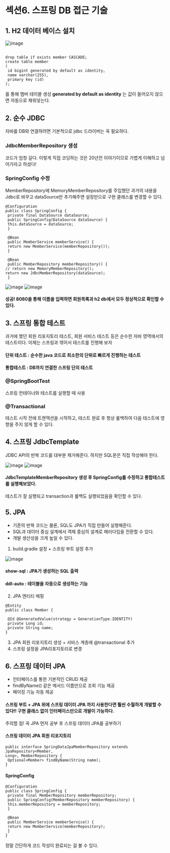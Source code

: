 # 섹션6. 스프링 DB 접근 기술
## 1. H2 데이터 베이스 설치
![image](https://github.com/2024-SpringStudy/spring/assets/92051742/b9fdfa7b-b637-4efc-a952-c84e1531a972)

## 


```
drop table if exists member CASCADE;
create table member
(
 id bigint generated by default as identity,
 name varchar(255),
 primary key (id)
);
```

를 통해 멤버 테이블 생성
**generated by default as identity**  는 값이 들어오지 않으면 자동으로 채워넣는다.

## 2. 순수 JDBC

자바를 DB와 연결하려면 기본적으로 jdbc 드라이버는 꼭 필요하다.

### JdbcMemberRepository 생성
코드가 엄청 길다. 이렇게 직접 코딩하는 것은 20년전 이야기이므로 가볍게 이해하고 넘어가자고 하셨다!

### SpringConfig 수정
MemberRepository에 MemoryMemberRepository를 주입했던 과거의 내용을 Jdbc로 바꾸고 dataSource만 추가해주면 설정만으로 구현 클래스를 변경할 수 있다.

```
@Configuration
public class SpringConfig {
 private final DataSource dataSource;
 public SpringConfig(DataSource dataSource) {
 this.dataSource = dataSource;
 }

 @Bean
 public MemberService memberService() {
 return new MemberService(memberRepository());
 }

 @Bean
 public MemberRepository memberRepository() {
// return new MemoryMemberRepository();
return new JdbcMemberRepository(dataSource);
 }
```

![image](https://github.com/2024-SpringStudy/spring/assets/92051742/f0f9825c-ada6-45d7-bb1b-8b077bf9c9ca)
![image](https://github.com/2024-SpringStudy/spring/assets/92051742/8b451c4e-7602-434a-b1d5-194fc1981cd0)
#### 성공! 8080을 통해 이름을 입력하면 회원목록과 h2 db에서 모두 정상적으로 확인할 수 있다.

## 3. 스프링 통합 테스트

과거에 했던 회원 리포지토리 테스트, 회원 서비스 테스트 등은 순수한 자바 영역에서의 테스트이다.
이제는 스프링과 엮어서 테스트를 진행해 보자

#### 단위 테스트 : 순수한 java 코드로 최소한의 단위로 빠르게 진행하는 테스트
#### 통합테스트 : DB까지 연결한 스프링 단의 테스트
 
### @SpringBootTest
스프링 컨테이너와 테스트를 실행할 때 사용

### @Transactional 
테스트 시작 전에 트랜잭션을 시작하고, 테스트 완료 후 항상 롤백하여 다음 테스트에 영향을 주지 않게 할 수 있다.

## 4. 스프링 JdbcTemplate
JDBC API의 반복 코드를 대부분 제거해준다. 하지만 SQL문은 직접 작성해야 한다.

![image](https://github.com/2024-SpringStudy/spring/assets/92051742/b97b84bb-6694-41f0-89ba-8a27e1d4f6e3)
![image](https://github.com/2024-SpringStudy/spring/assets/92051742/d0f98d5e-df2d-4fd2-a048-b686a87d858e)

#### JdbcTemplateMemberRepository 생성 후 SpringConfig를 수정하고 통합테스트를 실행해보았다.
테스트가 잘 실행되고 transaction과 롤백도 실행되었음을 확인할 수 있다.

## 5. JPA

- 기존의 반복 코드는 물론, SQL도 JPA가 직접 만들어 실행해준다.
- SQL과 데이터 중심 설계에서 객체 중심의 설계로 패러다임을 전환할 수 있다.
- 개발 생산성을 크게 높일 수 있다.

1. build.gradle 설정 + 스프링 부트 설정 추가


![image](https://github.com/2024-SpringStudy/spring/assets/92051742/61caff67-9fd3-4f63-8da9-c2ac40af429b)

#### show-sql : JPA가 생성하는 SQL 출력
#### ddl-auto : 테이블을 자동으로 생성하는 기능

2. JPA 엔티티 매핑
```
@Entity
public class Member {

 @Id @GeneratedValue(strategy = GenerationType.IDENTITY)
 private Long id;
 private String name;
}
```

3. JPA 회원 리포지토리 생성 + 서비스 계층에 @transactional 추가
4. 스프링 설정을 JPA리포지토리로 변경


## 6. 스프링 데이터 JPA

- 인터페이스를 통한 기본적인 CRUD 제공
- findByName() 같은 메서드 이름만으로 조회 기능 제공
- 페이징 기능 자동 제공

#### 스프링 부트 + JPA 위에 스프링 데이터 JPA 까지 사용한다면 훨씬 수월하게 개발할 수 있다!! 구현 클래스 없이 인터페이스만으로 개발이 가능하다. 
주의할 점! 꼭 JPA 먼저 공부 후 스프링 데이터 JPA를 공부하기

#### 스프링 데이터 JPA 회원 리포지토리
```
public interface SpringDataJpaMemberRepository extends JpaRepository<Member,
Long>, MemberRepository {
 Optional<Member> findByName(String name);
}
```

#### SpringConfig
```
@Configuration
public class SpringConfig {
 private final MemberRepository memberRepository;
 public SpringConfig(MemberRepository memberRepository) {
 this.memberRepository = memberRepository;
 }

 @Bean
 public MemberService memberService() {
 return new MemberService(memberRepository);
 }
}
```

정말 간단하게 코드 작성이 완료되는 걸 볼 수 있다. 



